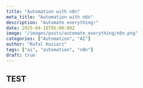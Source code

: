 ```yaml
---
title: "Automation with n8n"
meta_title: "Automation with n8n"
description: "Automate everything!"
date: 2025-04-18T05:00:00Z
image: "/images/posts/automate_everything/n8n.png"
categories: ["Automation", "AI"]
author: "Rafal Koziarz"
tags: ["ai", "automation", "n8n"]
draft: true
---
```


## TEST
